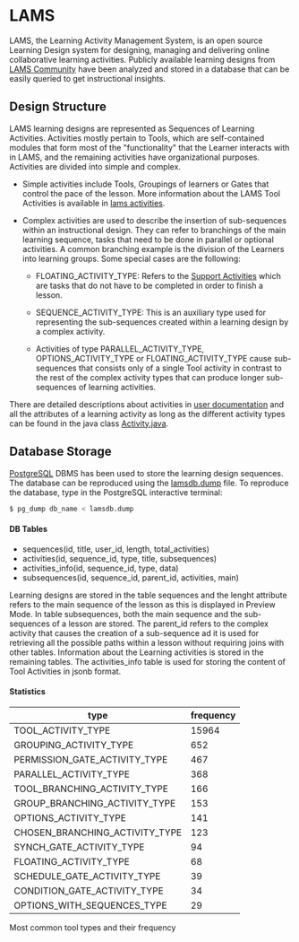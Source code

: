 # LAMS
LAMS, the Learning Activity Management System, is an open source Learning Design system for designing, managing and delivering online collaborative learning activities. Publicly available learning designs from [LAMS Community](https://lamscommunity.org/register/?return%5furl=%2fdotlrn%2findex) have been analyzed and stored in a database that can be easily queried to get instructional insights.

## Design Structure
LAMS learning designs are represented as Sequences of Learning Activities. Activities mostly pertain to Tools, which are self-contained modules that form most of the "functionality" that the Learner interacts with in LAMS, and the remaining activities have organizational purposes. Activities are divided into simple and complex. 
- Simple activities include Tools, Groupings of learners or Gates that control the pace of the lesson. More information about the LAMS Tool Activities is available in [lams activities](https://wiki.lamsfoundation.org/display/lamsdocs/Activities). 
- Complex activities are used to describe the insertion of sub-sequences within an instructional design. They can refer to branchings of the main learning sequence, tasks that need to be done in parallel or optional activities. A common branching example is the division of the Learners into learning groups. Some special cases are the following:

    - FLOATING_ACTIVITY_TYPE: Refers to the [Support Activities](https://wiki.lamsfoundation.org/display/lamsdocs/Support+Activities) which are tasks that do not have to be completed in order to finish a lesson.
    
    - SEQUENCE_ACTIVITY_TYPE: This is an auxiliary type used for representing the sub-sequences created within a learning design by a complex activity.
    
    - Activities of type PARALLEL_ACTIVITY_TYPE, OPTIONS_ACTIVITY_TYPE or FLOATING_ACTIVITY_TYPE cause sub-sequences that consists only of a single Tool activity in contrast to the rest of the complex activity types that can produce longer sub-sequences of learning activities.

There are detailed descriptions about activities in [user documentation](https://wiki.lamsfoundation.org/display/lamsdocs/Home) and all the attributes of a learning activity as long as the different activity types can be found in the java class [Activity.java](https://github.com/lamsfoundation/lams/blob/master/lams_common/src/java/org/lamsfoundation/lams/learningdesign/Activity.java).

## Database Storage
[PostgreSQL](https://www.postgresql.org/) DBMS has been used to store the learning design sequences. The database can be reproduced using the [lamsdb.dump](https://github.com/fanagnou/LAMS/blob/master/lamsdb.dump) file.
To reproduce the database, type in the PostgreSQL interactive terminal:

```bash
$ pg_dump db_name < lamsdb.dump
```
#### DB Tables
<ul>
    <li> sequences(id, title, user_id, length, total_activities)</li>
    <li>activities(id, sequence_id, type, title, subsequences)</li>
    <li>activities_info(id, sequence_id, type,  data)</li>
    <li>subsequences(id, sequence_id, parent_id, activities, main)</li>
</ul>

Learning designs are stored in the table sequences and the lenght attribute refers to the main sequence of the lesson as this is displayed in Preview Mode. In table subsequences, both the main sequence and the sub-sequences of a lesson are stored. The parent_id refers to the complex activity that causes the creation of a sub-sequence ad it is used for retrieving all the possible paths within a lesson without requiring joins with other tables. Information about the Learning activities is stored in the remaining tables. The activities_info table is used for storing the content of Tool Activities in jsonb format.

#### Statistics

|              type              | frequency|
--------------------------------|-----------
| TOOL_ACTIVITY_TYPE             |     15964|
| GROUPING_ACTIVITY_TYPE         |       652|
| PERMISSION_GATE_ACTIVITY_TYPE  |       467|
| PARALLEL_ACTIVITY_TYPE         |       368|
| TOOL_BRANCHING_ACTIVITY_TYPE   |       166|
| GROUP_BRANCHING_ACTIVITY_TYPE  |       153|
| OPTIONS_ACTIVITY_TYPE          |       141|
| CHOSEN_BRANCHING_ACTIVITY_TYPE |       123|
| SYNCH_GATE_ACTIVITY_TYPE       |        94|
| FLOATING_ACTIVITY_TYPE         |        68|
| SCHEDULE_GATE_ACTIVITY_TYPE    |        39|
| CONDITION_GATE_ACTIVITY_TYPE   |        34|
| OPTIONS_WITH_SEQUENCES_TYPE    |        29|
   
Most common tool types and their frequency



